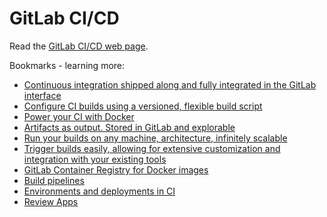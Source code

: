 # GitLab CI/CD

Read the [GitLab CI/CD web page](https://about.gitlab.com/gitlab-ci-cd/).

Bookmarks - learning more:
- [Continuous integration shipped along and fully integrated in the GitLab interface](https://docs.gitlab.com/ce/ci/)
- [Configure CI builds using a versioned, flexible build script](https://docs.gitlab.com/ce/ci/yaml/README.html)
- [Power your CI with Docker](https://docs.gitlab.com/ce/ci/docker/using_docker_images.html)
- [Artifacts as output. Stored in GitLab and explorable](https://docs.gitlab.com/ce/ci/build_artifacts/README.html)
- [Run your builds on any machine, architecture, infinitely scalable](https://docs.gitlab.com/ce/ci/runners/README.html)
- [Trigger builds easily, allowing for extensive customization and integration with your existing tools](https://docs.gitlab.com/ce/ci/triggers/README.html)
- [GitLab Container Registry for Docker images](https://docs.gitlab.com/ce/container_registry/README.html)
- [Build pipelines](https://docs.gitlab.com/ce/ci/pipelines.html)
- [Environments and deployments in CI](https://docs.gitlab.com/ce/ci/environments.html)
- [Review Apps](https://about.gitlab.com/features/review-apps/)
